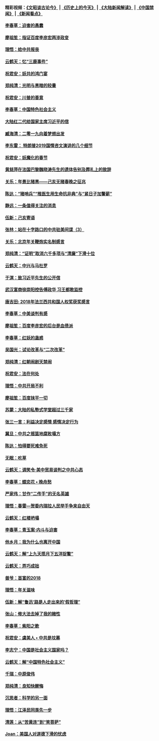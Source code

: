 #### 精彩视频：[《文昭谈古论今》](http://45.76.195.252/wenzhao) | [《历史上的今天》](http://45.76.195.252/today-in-history) | [《大陆新闻解读》](http://45.76.195.252/ntdtv-comedy) | [《中国禁闻》](http://45.76.195.252/ntdtv-news) | [《新闻看点》](http://45.76.195.252/news-insight) 

 #### [李春草：迫害的愚蠢](../pages/nsc993/n11036601.md?t=02110631) 

#### [廖祖笙：指证百度李彦宏两涉政变](../pages/nsc993/n11036579.md?t=02110631) 

#### [理悟：给中共报丧](../pages/nsc993/n11036501.md?t=02110631) 

#### [云鹤天：忆“三鹿事件”](../pages/nsc993/n11036466.md?t=02110631) 

#### [祝君安：妖共的鸿门宴](../pages/nsc993/n11035387.md?t=02110631) 

#### [郑纯清：光明与黑暗的较量](../pages/nsc993/n11035337.md?t=02110631) 

#### [祝君安：川普的善意](../pages/nsc993/n11032077.md?t=02110631) 

#### [李春草：中国特色社会主义](../pages/nsc993/n11032132.md?t=02110631) 

#### [大陆红二代给国家主席习近平的信](../pages/nsc993/n11031995.md?t=02110631) 

#### [臧海清：二零一九向着梦想出发](../pages/nsc993/n11031959.md?t=02110631) 

#### [李东雷： 特朗普2019国情咨文演讲的几个细节](../pages/nsc993/n11031943.md?t=02110631) 

#### [祝君安：妖魔化的春节](../pages/nsc993/n11031747.md?t=02110631) 

#### [黄慈萍在法国巴黎魏晓涛先生的遗体告别及葬礼上的致辞](../pages/nsc993/n11031419.md?t=02110631) 

#### [关乐：年景比猪黑——己亥无猪春晚之征兆](../pages/nsc993/n11031494.md?t=02110631) 

#### [陈达：“猪哨兵”“推医生用生命抗非典”与“紧日子加警薪”](../pages/nsc993/n11027746.md?t=02110631) 

#### [静远：一条值得关注的消息](../pages/nsc993/n11024470.md?t=02110631) 

#### [伍新：己亥寄语](../pages/nsc993/n11024543.md?t=02110631) 

#### [张林：站在十字路口的中共驻美间谍（3）](../pages/nsc993/n11023043.md?t=02110631) 

#### [关乐：北京年关鞭炮实名制感言](../pages/nsc993/n11022630.md?t=02110631) 

#### [郑纯清：“证明”取消六千多项与“清廉”下滑十位](../pages/nsc993/n11022638.md?t=02110631) 

#### [云鹤天：中兴与马杜罗](../pages/nsc993/n11022620.md?t=02110631) 

#### [于溟：致习近平先生的公开信](../pages/nsc993/n11022593.md?t=02110631) 

#### [武汉富商徐崇阳控告傅政华 习王都敢监控](../pages/nsc993/n11022212.md?t=02110631) 

#### [唐吉田: 2018年法兰西共和国人权奖获奖感言](../pages/nsc993/n11021537.md?t=02110631) 

#### [李春草：中美谈判有感](../pages/nsc993/n11019776.md?t=02110631) 

#### [廖祖笙：百度李彦宏的后台是血债派](../pages/nsc993/n11019767.md?t=02110631) 

#### [李春草：红妖的蛊惑](../pages/nsc993/n11017095.md?t=02110631) 

#### [吴国光：试论改革与“二次改革”](../pages/nsc993/n11017055.md?t=02110631) 

#### [郑纯清：红朝闹剧天禁闹](../pages/nsc993/n11017030.md?t=02110631) 

#### [祝君安：法在何处](../pages/nsc993/n11017021.md?t=02110631) 

#### [理悟：中共开局不利](../pages/nsc993/n11016938.md?t=02110631) 

#### [廖祖笙：百度抹平一切](../pages/nsc993/n11014925.md?t=02110631) 

#### [苏蒙：大陆的私塾式学堂超过三千家](../pages/nsc993/n11014334.md?t=02110631) 

#### [张三一言：利益决定感情 感情决定行为](../pages/nsc993/n11012463.md?t=02110631) 

#### [冀旦：中共之摇篮地腐败塌方](../pages/nsc993/n11009533.md?t=02110631) 

#### [陈达：怕得要死难免死](../pages/nsc993/n11009520.md?t=02110631) 

#### [无眠：吃草](../pages/nsc993/n11007940.md?t=02110631) 

#### [云鹤天：调笑令‧美中贸易谈判之中共心态](../pages/nsc993/n11007670.md?t=02110631) 

#### [李春草：蝶恋花  •  晚舟愁](../pages/nsc993/n11006605.md?t=02110631) 

#### [严家伟：甘作“二传手”的无名英雄](../pages/nsc993/n11005340.md?t=02110631) 

#### [理悟：春雷—贺委内瑞拉人民举手争来自由天](../pages/nsc993/n11005334.md?t=02110631) 

#### [云鹤天：红楼坍塌](../pages/nsc993/n11005318.md?t=02110631) 

#### [李春草：青玉案·内斗与迫害](../pages/nsc993/n11005306.md?t=02110631) 

#### [他乡月：我为什么也离开中国](../pages/nsc993/n11003553.md?t=02110631) 

#### [云鹤天：解“上九天揽月下五洋捉鳖”](../pages/nsc993/n11000750.md?t=02110631) 

#### [云鹤天：弄巧成拙](../pages/nsc993/n11000722.md?t=02110631) 

#### [兽爷：首富的2018](../pages/nsc993/n11000693.md?t=02110631) 

#### [理悟：年关滋味](../pages/nsc993/n10998847.md?t=02110631) 

#### [伍新：解“鲁迅‘路是人走出来的’假哲理”](../pages/nsc993/n10998777.md?t=02110631) 

#### [张山：修大法去掉了我的赌性](../pages/nsc993/n10997702.md?t=02110631) 

#### [李春草：紫阳之歌](../pages/nsc993/n10997679.md?t=02110631) 

#### [祝君安：虞美人 • 中共是坟墓](../pages/nsc993/n10996090.md?t=02110631) 

#### [李志宁：中国是社会主义国家吗？](../pages/nsc993/n10996097.md?t=02110631) 

#### [云鹤天：解“中国特色社会主义”](../pages/nsc993/n10996043.md?t=02110631) 

#### [千瑞：中原俊伟](../pages/nsc993/n10995401.md?t=02110631) 

#### [郑纯清：良知快醒悔](../pages/nsc993/n10995385.md?t=02110631) 

#### [沉思者：科学的另一面](../pages/nsc993/n10996074.md?t=02110631) 

#### [理悟：江泽民同类先一步](../pages/nsc993/n10995378.md?t=02110631) 

#### [清莲：从“苦黄连”到“笑菩萨”](../pages/nsc993/n10995466.md?t=02110631) 

#### [Joan：美国人对道德下滑的忧虑](../pages/nsc993/n10995424.md?t=02110631) 

